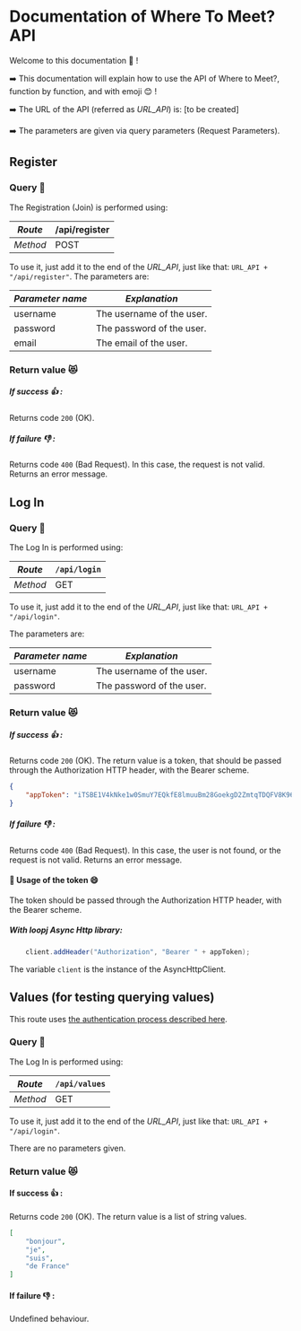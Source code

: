 ﻿# Documentation of Where To Meet? API #

Welcome to this documentation :raised_hands: !

:arrow_right: This documentation will explain how to use the API of Where to Meet?, function by function, and with emoji :blush: !

:arrow_right: The URL of the API (referred as *URL_API*) is: [to be created]

:arrow_right: The parameters are given via query parameters (Request Parameters).

## Register ##
### Query :information_desk_person: ###
The Registration (Join) is performed using:

| *Route*  | /api/register|
|----------|--------------|
| *Method* | POST         |

To use it, just add it to the end of the *URL_API*, just like that: `URL_API + "/api/register"`.
The parameters are:

| *Parameter name*|  *Explanation*            |
|-----------------|---------------------------|
| username        | The username of the user. |
| password        | The password of the user. |
| email           | The email of the user.    |

### Return value :heart_eyes_cat: ###
##### If success :+1: : 
Returns code `200` (OK).
##### If failure :-1:  : 
Returns code `400` (Bad Request). In this case, the request is not valid.
Returns an error message.

## Log In ##
### Query :information_desk_person: ###
The Log In is performed using:

| *Route*  | `/api/login` |
|----------|--------------|
| *Method* | GET          |

To use it, just add it to the end of the *URL_API*, just like that: `URL_API + "/api/login"`.

The parameters are:

| *Parameter name*|  *Explanation*            |
|-----------------|---------------------------|
| username        | The username of the user. |
| password        | The password of the user. |

### Return value :heart_eyes_cat: ###
##### If success :+1: : 
Returns code `200` (OK).
The return value is a token, that should be passed through the Authorization HTTP header, with the Bearer scheme.

```json
{
	"appToken": "iTSBE1V4kNke1w0SmuY7EQkfE8lmuuBm28GoekgD2ZmtqTDQFV8K96gccfoYqmcTxT6rs0JDj5THq5oNXMARA8jRgEvwYN7D1F9"
}

```

##### If failure :-1: : 

Returns code `400` (Bad Request). In this case, the user is not found, or the request is not valid.
Returns an error message.

#### :milky_way: Usage of the token :smile: ####

The token should be passed through the Authorization HTTP header, with the Bearer scheme.

##### With loopj Async Http library:

```java
    client.addHeader("Authorization", "Bearer " + appToken);
```

The variable `client` is the instance of the AsyncHttpClient.

## Values (for testing querying values) ##

This route uses [the authentication process described here](https://github.com/ChristopherJdL/wheretomeet-server/blob/master/WhereToMeet/Documentation.md#usage-of-the-token).

### Query :information_desk_person: ###
The Log In is performed using:

| *Route*  | `/api/values` |
|----------|---------------|
| *Method* | GET           |

To use it, just add it to the end of the *URL_API*, just like that: `URL_API + "/api/login"`.

There are no parameters given.

### Return value :heart_eyes_cat: ###
#### If success :+1: : ####

Returns code `200` (OK).
The return value is a list of string values.

```json
[
	"bonjour",
	"je",
	"suis",
	"de France"
]

```

#### If failure :-1:  : ####

Undefined behaviour.